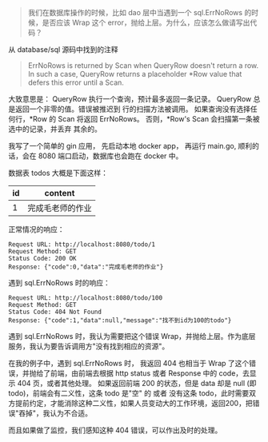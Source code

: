 > 我们在数据库操作的时候，比如 dao 层中当遇到一个 sql.ErrNoRows 的时候，是否应该 Wrap 这个 error，抛给上层。为什么，应该怎么做请写出代码？

从 database/sql 源码中找到的注释
> ErrNoRows is returned by Scan when QueryRow doesn't return a row. In such a case, QueryRow returns a placeholder *Row value that defers this error until a Scan.

大致意思是：
QueryRow 执行一个查询，预计最多返回一条记录。
QueryRow 总是返回一个非零的值。错误被推迟到 行的扫描方法被调用。
如果查询没有选择任何行，*Row 的 Scan 将返回 ErrNoRows。 
否则，*Row's Scan 会扫描第一条被选中的记录，并丢弃 其余的。


我写了一个简单的 gin 应用，
先启动本地 docker app，
再运行 main.go,
顺利的话，会在 8080 端口启动，数据库也会跑在 docker 中。

数据表 todos 大概是下面这样：

|  id   | content  |
|  ----  | ----  |
| 1  | 完成毛老师的作业 |

正常情况的响应：
```
Request URL: http://localhost:8080/todo/1
Request Method: GET
Status Code: 200 OK
Response: {"code":0,"data":"完成毛老师的作业"}
```

遇到 sql.ErrNoRows 时的响应：
```
Request URL: http://localhost:8080/todo/100
Request Method: GET
Status Code: 404 Not Found
Response: {"code":1,"data":null,"message":"找不到id为100的todo"}
```

遇到 sql.ErrNoRows 时，我认为需要把这个错误 Wrap，并抛给上层。作为底层服务，我认为要告诉调用方"没有找到相应的资源"。

在我的例子中，遇到 sql.ErrNoRows 时， 我返回 404 也相当于 Wrap 了这个错误，并抛给了前端，由前端去根据 http status 或者 Response 中的 code，去显示 404 页，或者其他处理。
如果返回前端 200 的状态，但是 data 却是 null (即 todo)，前端会有二义性，这条 todo 是"空" 的 或者 没有这条 todo，此时需要双方提前约定，才能消除这种二义性，如果人员变动大的工作环境，返回200，把错误"吞掉"，我认为不合适。

而且如果做了监控，我们感知这种 404 错误，可以作出及时的处理。
